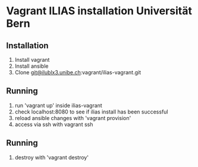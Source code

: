 # Vagrant ILIAS installation Universität Bern

## Installation
1. Install vagrant
2. Install ansible
3. Clone git@ilublx3.unibe.ch:vagrant/ilias-vagrant.git

## Running
1. run 'vagrant up' inside ilias-vagrant
2. check localhost:8080 to see if ilias install has been successful
3. reload ansible changes with 'vagrant provision'
4. access via ssh with vagrant ssh


## Running
1. destroy with 'vagrant destroy'